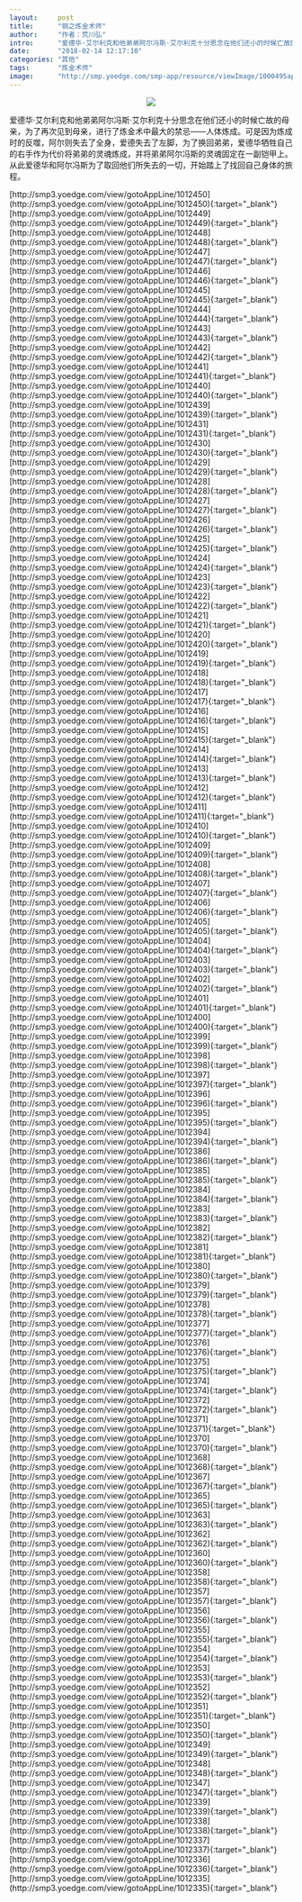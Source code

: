 ```yaml
---
layout:     post
title:      "钢之炼金术师"
author:     "作者：荒川弘"
intro:      "爱德华·艾尔利克和他弟弟阿尔冯斯·艾尔利克十分思念在他们还小的时候亡故的母亲，为了再次见到母亲，进行了炼金术中最大的禁忌——人体炼成。可是因为炼成时的反噬，阿尔则失去了全身，爱德失去了左脚，为了换回弟弟，爱德华牺牲自己的右手作为代价将弟弟的灵魂炼成，并将弟弟阿尔冯斯的灵魂固定在一副铠甲上。从此爱德华和阿尔冯斯为了取回他们所失去的一切，开始踏上了找回自己身体的旅程。"
date:       "2018-02-14 12:17:10"
categories: "其他"
tags:       "炼金术师"
image:      "http://smp.yoedge.com/smp-app/resource/viewImage/1000495appline.png"
---
```

<div style="text-align: center">
<p><img src="http://smp.yoedge.com/smp-app/resource/viewImage/1000495appline.png"/></p>
</div>
<p class="post-meta">
<span>爱德华·艾尔利克和他弟弟阿尔冯斯·艾尔利克十分思念在他们还小的时候亡故的母亲，为了再次见到母亲，进行了炼金术中最大的禁忌——人体炼成。可是因为炼成时的反噬，阿尔则失去了全身，爱德失去了左脚，为了换回弟弟，爱德华牺牲自己的右手作为代价将弟弟的灵魂炼成，并将弟弟阿尔冯斯的灵魂固定在一副铠甲上。从此爱德华和阿尔冯斯为了取回他们所失去的一切，开始踏上了找回自己身体的旅程。</span>
</p>
[http://smp3.yoedge.com/view/gotoAppLine/1012450](http://smp3.yoedge.com/view/gotoAppLine/1012450){:target="_blank"}
[http://smp3.yoedge.com/view/gotoAppLine/1012449](http://smp3.yoedge.com/view/gotoAppLine/1012449){:target="_blank"}
[http://smp3.yoedge.com/view/gotoAppLine/1012448](http://smp3.yoedge.com/view/gotoAppLine/1012448){:target="_blank"}
[http://smp3.yoedge.com/view/gotoAppLine/1012447](http://smp3.yoedge.com/view/gotoAppLine/1012447){:target="_blank"}
[http://smp3.yoedge.com/view/gotoAppLine/1012446](http://smp3.yoedge.com/view/gotoAppLine/1012446){:target="_blank"}
[http://smp3.yoedge.com/view/gotoAppLine/1012445](http://smp3.yoedge.com/view/gotoAppLine/1012445){:target="_blank"}
[http://smp3.yoedge.com/view/gotoAppLine/1012444](http://smp3.yoedge.com/view/gotoAppLine/1012444){:target="_blank"}
[http://smp3.yoedge.com/view/gotoAppLine/1012443](http://smp3.yoedge.com/view/gotoAppLine/1012443){:target="_blank"}
[http://smp3.yoedge.com/view/gotoAppLine/1012442](http://smp3.yoedge.com/view/gotoAppLine/1012442){:target="_blank"}
[http://smp3.yoedge.com/view/gotoAppLine/1012441](http://smp3.yoedge.com/view/gotoAppLine/1012441){:target="_blank"}
[http://smp3.yoedge.com/view/gotoAppLine/1012440](http://smp3.yoedge.com/view/gotoAppLine/1012440){:target="_blank"}
[http://smp3.yoedge.com/view/gotoAppLine/1012439](http://smp3.yoedge.com/view/gotoAppLine/1012439){:target="_blank"}
[http://smp3.yoedge.com/view/gotoAppLine/1012431](http://smp3.yoedge.com/view/gotoAppLine/1012431){:target="_blank"}
[http://smp3.yoedge.com/view/gotoAppLine/1012430](http://smp3.yoedge.com/view/gotoAppLine/1012430){:target="_blank"}
[http://smp3.yoedge.com/view/gotoAppLine/1012429](http://smp3.yoedge.com/view/gotoAppLine/1012429){:target="_blank"}
[http://smp3.yoedge.com/view/gotoAppLine/1012428](http://smp3.yoedge.com/view/gotoAppLine/1012428){:target="_blank"}
[http://smp3.yoedge.com/view/gotoAppLine/1012427](http://smp3.yoedge.com/view/gotoAppLine/1012427){:target="_blank"}
[http://smp3.yoedge.com/view/gotoAppLine/1012426](http://smp3.yoedge.com/view/gotoAppLine/1012426){:target="_blank"}
[http://smp3.yoedge.com/view/gotoAppLine/1012425](http://smp3.yoedge.com/view/gotoAppLine/1012425){:target="_blank"}
[http://smp3.yoedge.com/view/gotoAppLine/1012424](http://smp3.yoedge.com/view/gotoAppLine/1012424){:target="_blank"}
[http://smp3.yoedge.com/view/gotoAppLine/1012423](http://smp3.yoedge.com/view/gotoAppLine/1012423){:target="_blank"}
[http://smp3.yoedge.com/view/gotoAppLine/1012422](http://smp3.yoedge.com/view/gotoAppLine/1012422){:target="_blank"}
[http://smp3.yoedge.com/view/gotoAppLine/1012421](http://smp3.yoedge.com/view/gotoAppLine/1012421){:target="_blank"}
[http://smp3.yoedge.com/view/gotoAppLine/1012420](http://smp3.yoedge.com/view/gotoAppLine/1012420){:target="_blank"}
[http://smp3.yoedge.com/view/gotoAppLine/1012419](http://smp3.yoedge.com/view/gotoAppLine/1012419){:target="_blank"}
[http://smp3.yoedge.com/view/gotoAppLine/1012418](http://smp3.yoedge.com/view/gotoAppLine/1012418){:target="_blank"}
[http://smp3.yoedge.com/view/gotoAppLine/1012417](http://smp3.yoedge.com/view/gotoAppLine/1012417){:target="_blank"}
[http://smp3.yoedge.com/view/gotoAppLine/1012416](http://smp3.yoedge.com/view/gotoAppLine/1012416){:target="_blank"}
[http://smp3.yoedge.com/view/gotoAppLine/1012415](http://smp3.yoedge.com/view/gotoAppLine/1012415){:target="_blank"}
[http://smp3.yoedge.com/view/gotoAppLine/1012414](http://smp3.yoedge.com/view/gotoAppLine/1012414){:target="_blank"}
[http://smp3.yoedge.com/view/gotoAppLine/1012413](http://smp3.yoedge.com/view/gotoAppLine/1012413){:target="_blank"}
[http://smp3.yoedge.com/view/gotoAppLine/1012412](http://smp3.yoedge.com/view/gotoAppLine/1012412){:target="_blank"}
[http://smp3.yoedge.com/view/gotoAppLine/1012411](http://smp3.yoedge.com/view/gotoAppLine/1012411){:target="_blank"}
[http://smp3.yoedge.com/view/gotoAppLine/1012410](http://smp3.yoedge.com/view/gotoAppLine/1012410){:target="_blank"}
[http://smp3.yoedge.com/view/gotoAppLine/1012409](http://smp3.yoedge.com/view/gotoAppLine/1012409){:target="_blank"}
[http://smp3.yoedge.com/view/gotoAppLine/1012408](http://smp3.yoedge.com/view/gotoAppLine/1012408){:target="_blank"}
[http://smp3.yoedge.com/view/gotoAppLine/1012407](http://smp3.yoedge.com/view/gotoAppLine/1012407){:target="_blank"}
[http://smp3.yoedge.com/view/gotoAppLine/1012406](http://smp3.yoedge.com/view/gotoAppLine/1012406){:target="_blank"}
[http://smp3.yoedge.com/view/gotoAppLine/1012405](http://smp3.yoedge.com/view/gotoAppLine/1012405){:target="_blank"}
[http://smp3.yoedge.com/view/gotoAppLine/1012404](http://smp3.yoedge.com/view/gotoAppLine/1012404){:target="_blank"}
[http://smp3.yoedge.com/view/gotoAppLine/1012403](http://smp3.yoedge.com/view/gotoAppLine/1012403){:target="_blank"}
[http://smp3.yoedge.com/view/gotoAppLine/1012402](http://smp3.yoedge.com/view/gotoAppLine/1012402){:target="_blank"}
[http://smp3.yoedge.com/view/gotoAppLine/1012401](http://smp3.yoedge.com/view/gotoAppLine/1012401){:target="_blank"}
[http://smp3.yoedge.com/view/gotoAppLine/1012400](http://smp3.yoedge.com/view/gotoAppLine/1012400){:target="_blank"}
[http://smp3.yoedge.com/view/gotoAppLine/1012399](http://smp3.yoedge.com/view/gotoAppLine/1012399){:target="_blank"}
[http://smp3.yoedge.com/view/gotoAppLine/1012398](http://smp3.yoedge.com/view/gotoAppLine/1012398){:target="_blank"}
[http://smp3.yoedge.com/view/gotoAppLine/1012397](http://smp3.yoedge.com/view/gotoAppLine/1012397){:target="_blank"}
[http://smp3.yoedge.com/view/gotoAppLine/1012396](http://smp3.yoedge.com/view/gotoAppLine/1012396){:target="_blank"}
[http://smp3.yoedge.com/view/gotoAppLine/1012395](http://smp3.yoedge.com/view/gotoAppLine/1012395){:target="_blank"}
[http://smp3.yoedge.com/view/gotoAppLine/1012394](http://smp3.yoedge.com/view/gotoAppLine/1012394){:target="_blank"}
[http://smp3.yoedge.com/view/gotoAppLine/1012386](http://smp3.yoedge.com/view/gotoAppLine/1012386){:target="_blank"}
[http://smp3.yoedge.com/view/gotoAppLine/1012385](http://smp3.yoedge.com/view/gotoAppLine/1012385){:target="_blank"}
[http://smp3.yoedge.com/view/gotoAppLine/1012384](http://smp3.yoedge.com/view/gotoAppLine/1012384){:target="_blank"}
[http://smp3.yoedge.com/view/gotoAppLine/1012383](http://smp3.yoedge.com/view/gotoAppLine/1012383){:target="_blank"}
[http://smp3.yoedge.com/view/gotoAppLine/1012382](http://smp3.yoedge.com/view/gotoAppLine/1012382){:target="_blank"}
[http://smp3.yoedge.com/view/gotoAppLine/1012381](http://smp3.yoedge.com/view/gotoAppLine/1012381){:target="_blank"}
[http://smp3.yoedge.com/view/gotoAppLine/1012380](http://smp3.yoedge.com/view/gotoAppLine/1012380){:target="_blank"}
[http://smp3.yoedge.com/view/gotoAppLine/1012379](http://smp3.yoedge.com/view/gotoAppLine/1012379){:target="_blank"}
[http://smp3.yoedge.com/view/gotoAppLine/1012378](http://smp3.yoedge.com/view/gotoAppLine/1012378){:target="_blank"}
[http://smp3.yoedge.com/view/gotoAppLine/1012377](http://smp3.yoedge.com/view/gotoAppLine/1012377){:target="_blank"}
[http://smp3.yoedge.com/view/gotoAppLine/1012376](http://smp3.yoedge.com/view/gotoAppLine/1012376){:target="_blank"}
[http://smp3.yoedge.com/view/gotoAppLine/1012375](http://smp3.yoedge.com/view/gotoAppLine/1012375){:target="_blank"}
[http://smp3.yoedge.com/view/gotoAppLine/1012374](http://smp3.yoedge.com/view/gotoAppLine/1012374){:target="_blank"}
[http://smp3.yoedge.com/view/gotoAppLine/1012372](http://smp3.yoedge.com/view/gotoAppLine/1012372){:target="_blank"}
[http://smp3.yoedge.com/view/gotoAppLine/1012371](http://smp3.yoedge.com/view/gotoAppLine/1012371){:target="_blank"}
[http://smp3.yoedge.com/view/gotoAppLine/1012370](http://smp3.yoedge.com/view/gotoAppLine/1012370){:target="_blank"}
[http://smp3.yoedge.com/view/gotoAppLine/1012368](http://smp3.yoedge.com/view/gotoAppLine/1012368){:target="_blank"}
[http://smp3.yoedge.com/view/gotoAppLine/1012367](http://smp3.yoedge.com/view/gotoAppLine/1012367){:target="_blank"}
[http://smp3.yoedge.com/view/gotoAppLine/1012365](http://smp3.yoedge.com/view/gotoAppLine/1012365){:target="_blank"}
[http://smp3.yoedge.com/view/gotoAppLine/1012363](http://smp3.yoedge.com/view/gotoAppLine/1012363){:target="_blank"}
[http://smp3.yoedge.com/view/gotoAppLine/1012362](http://smp3.yoedge.com/view/gotoAppLine/1012362){:target="_blank"}
[http://smp3.yoedge.com/view/gotoAppLine/1012360](http://smp3.yoedge.com/view/gotoAppLine/1012360){:target="_blank"}
[http://smp3.yoedge.com/view/gotoAppLine/1012358](http://smp3.yoedge.com/view/gotoAppLine/1012358){:target="_blank"}
[http://smp3.yoedge.com/view/gotoAppLine/1012357](http://smp3.yoedge.com/view/gotoAppLine/1012357){:target="_blank"}
[http://smp3.yoedge.com/view/gotoAppLine/1012356](http://smp3.yoedge.com/view/gotoAppLine/1012356){:target="_blank"}
[http://smp3.yoedge.com/view/gotoAppLine/1012355](http://smp3.yoedge.com/view/gotoAppLine/1012355){:target="_blank"}
[http://smp3.yoedge.com/view/gotoAppLine/1012354](http://smp3.yoedge.com/view/gotoAppLine/1012354){:target="_blank"}
[http://smp3.yoedge.com/view/gotoAppLine/1012353](http://smp3.yoedge.com/view/gotoAppLine/1012353){:target="_blank"}
[http://smp3.yoedge.com/view/gotoAppLine/1012352](http://smp3.yoedge.com/view/gotoAppLine/1012352){:target="_blank"}
[http://smp3.yoedge.com/view/gotoAppLine/1012351](http://smp3.yoedge.com/view/gotoAppLine/1012351){:target="_blank"}
[http://smp3.yoedge.com/view/gotoAppLine/1012350](http://smp3.yoedge.com/view/gotoAppLine/1012350){:target="_blank"}
[http://smp3.yoedge.com/view/gotoAppLine/1012349](http://smp3.yoedge.com/view/gotoAppLine/1012349){:target="_blank"}
[http://smp3.yoedge.com/view/gotoAppLine/1012348](http://smp3.yoedge.com/view/gotoAppLine/1012348){:target="_blank"}
[http://smp3.yoedge.com/view/gotoAppLine/1012347](http://smp3.yoedge.com/view/gotoAppLine/1012347){:target="_blank"}
[http://smp3.yoedge.com/view/gotoAppLine/1012339](http://smp3.yoedge.com/view/gotoAppLine/1012339){:target="_blank"}
[http://smp3.yoedge.com/view/gotoAppLine/1012338](http://smp3.yoedge.com/view/gotoAppLine/1012338){:target="_blank"}
[http://smp3.yoedge.com/view/gotoAppLine/1012337](http://smp3.yoedge.com/view/gotoAppLine/1012337){:target="_blank"}
[http://smp3.yoedge.com/view/gotoAppLine/1012336](http://smp3.yoedge.com/view/gotoAppLine/1012336){:target="_blank"}
[http://smp3.yoedge.com/view/gotoAppLine/1012335](http://smp3.yoedge.com/view/gotoAppLine/1012335){:target="_blank"}


